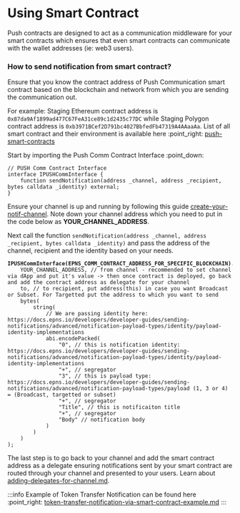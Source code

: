 # Using Smart Contract

Push contracts are designed to act as a communication middleware for your smart contracts which ensures that even smart contracts can communicate with the wallet addresses (ie: web3 users).

### How to send notification from smart contract?

Ensure that you know the contract address of Push Communication smart contract based on the blockchain and network from which you are sending the communication out.&#x20;

For example: Staging Ethereum contract address is `0x87da9Af1899ad477C67FeA31ce89c1d2435c77DC` while Staging Polygon contract address is `0xb3971BCef2D791bc4027BbfedFb47319A4AAaaAa`. List of all smart contract and their environment is available here :point\_right: [push-smart-contracts](../../developer-tooling/push-smart-contracts/ "mention")

Start by importing the Push Comm Contract Interface :point\_down:

```solidity
// PUSH Comm Contract Interface
interface IPUSHCommInterface {
    function sendNotification(address _channel, address _recipient, bytes calldata _identity) external;
}
```

Ensure your channel is up and running by following this guide [create-your-notif-channel](../create-your-notif-channel/ "mention"). Note down your channel address which you need to put in the code below as **YOUR\_CHANNEL\_ADDRESS**.

Next call the function `sendNotification(address _channel, address _recipient, bytes calldata _identity)` and pass the address of the channel, recipient and the identity based on your needs.

<pre class="language-solidity"><code class="lang-solidity"><strong>IPUSHCommInterface(EPNS_COMM_CONTRACT_ADDRESS_FOR_SPECIFIC_BLOCKCHAIN).sendNotification(
</strong>    YOUR_CHANNEL_ADDRESS, // from channel - recommended to set channel via dApp and put it's value -> then once contract is deployed, go back and add the contract address as delegate for your channel
    to, // to recipient, put address(this) in case you want Broadcast or Subset. For Targetted put the address to which you want to send
    bytes(
        string(
            // We are passing identity here: https://docs.epns.io/developers/developer-guides/sending-notifications/advanced/notification-payload-types/identity/payload-identity-implementations
            abi.encodePacked(
                "0", // this is notification identity: https://docs.epns.io/developers/developer-guides/sending-notifications/advanced/notification-payload-types/identity/payload-identity-implementations
                "+", // segregator
                "3", // this is payload type: https://docs.epns.io/developers/developer-guides/sending-notifications/advanced/notification-payload-types/payload (1, 3 or 4) = (Broadcast, targetted or subset)
                "+", // segregator
                "Title", // this is notificaiton title
                "+", // segregator
                "Body" // notification body
            )
        )
    )
);</code></pre>

The last step is to go back to your channel and add the smart contract address as a delegate ensuring notifications sent by your smart contract are routed through your channel and presented to your users. Learn about [adding-delegates-for-channel.md](../create-your-notif-channel/adding-delegates-for-channel.md "mention").

:::info
Example of Token Transfer Notification can be found here :point\_right: [token-transfer-notification-via-smart-contract-example.md](../examples/notification-via-smart-contract-examples/token-transfer-notification-via-smart-contract-example.md "mention")
:::
